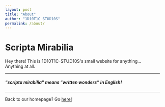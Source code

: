 ```yaml
---
layout: post
title: "About"
author: "1D10T1C STUD10S"
permalink: /about/
---
```


# Scripta Mirabilia

Hey there! This is 1D10T1C-STUD10S's small website for anything... Anything at all.

---

##### "scripta mirabilia" means "written wonders" in English!

---

Back to our homepage? 
Go [here!](https://1d10t1c-stud10s.github.io)
